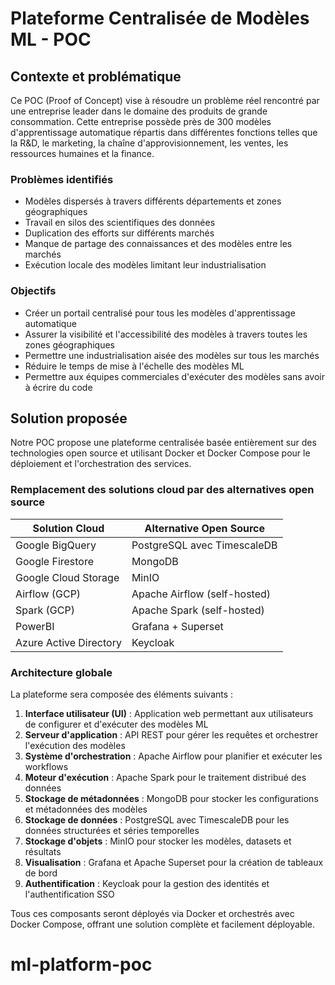 # Plateforme Centralisée de Modèles ML - POC

## Contexte et problématique

Ce POC (Proof of Concept) vise à résoudre un problème réel rencontré par une entreprise leader dans le domaine des produits de grande consommation. Cette entreprise possède près de 300 modèles d'apprentissage automatique répartis dans différentes fonctions telles que la R&D, le marketing, la chaîne d'approvisionnement, les ventes, les ressources humaines et la finance.

### Problèmes identifiés

- Modèles dispersés à travers différents départements et zones géographiques
- Travail en silos des scientifiques des données
- Duplication des efforts sur différents marchés
- Manque de partage des connaissances et des modèles entre les marchés
- Exécution locale des modèles limitant leur industrialisation

### Objectifs

- Créer un portail centralisé pour tous les modèles d'apprentissage automatique
- Assurer la visibilité et l'accessibilité des modèles à travers toutes les zones géographiques
- Permettre une industrialisation aisée des modèles sur tous les marchés
- Réduire le temps de mise à l'échelle des modèles ML
- Permettre aux équipes commerciales d'exécuter des modèles sans avoir à écrire du code

## Solution proposée

Notre POC propose une plateforme centralisée basée entièrement sur des technologies open source et utilisant Docker et Docker Compose pour le déploiement et l'orchestration des services.

### Remplacement des solutions cloud par des alternatives open source

| Solution Cloud | Alternative Open Source |
|----------------|-------------------------|
| Google BigQuery | PostgreSQL avec TimescaleDB |
| Google Firestore | MongoDB |
| Google Cloud Storage | MinIO |
| Airflow (GCP) | Apache Airflow (self-hosted) |
| Spark (GCP) | Apache Spark (self-hosted) |
| PowerBI | Grafana + Superset |
| Azure Active Directory | Keycloak |

### Architecture globale

La plateforme sera composée des éléments suivants :

1. **Interface utilisateur (UI)** : Application web permettant aux utilisateurs de configurer et d'exécuter des modèles ML
2. **Serveur d'application** : API REST pour gérer les requêtes et orchestrer l'exécution des modèles
3. **Système d'orchestration** : Apache Airflow pour planifier et exécuter les workflows
4. **Moteur d'exécution** : Apache Spark pour le traitement distribué des données
5. **Stockage de métadonnées** : MongoDB pour stocker les configurations et métadonnées des modèles
6. **Stockage de données** : PostgreSQL avec TimescaleDB pour les données structurées et séries temporelles
7. **Stockage d'objets** : MinIO pour stocker les modèles, datasets et résultats
8. **Visualisation** : Grafana et Apache Superset pour la création de tableaux de bord
9. **Authentification** : Keycloak pour la gestion des identités et l'authentification SSO

Tous ces composants seront déployés via Docker et orchestrés avec Docker Compose, offrant une solution complète et facilement déployable.
# ml-platform-poc

